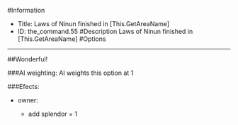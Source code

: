 #Information
 - Title: Laws of Ninun finished in [This.GetAreaName]
 - ID: the_command.55
#Description
Laws of Ninun finished in [This.GetAreaName]
#Options

___
##Wonderful!

###AI weighting:
AI weights this option at 1


###Efects:<ul><li>owner:</li><ul><li>add splendor = 1</li></ul></ul>
